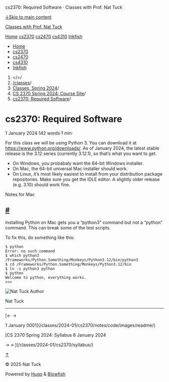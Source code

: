 




cs2370: Required Software · Classes with Prof. Nat Tuck






















[↓Skip to main content](#main-content)

[Classes with Prof. Nat Tuck](/)

[Home](/)
[cs2370](/classes/2025-01/cs2370/)
[cs2470](/classes/2025-01/cs2470/)
[cs4310](/classes/2025-01/cs4310/)
[Inkfish](https://inkfish.homework.quest/)









* [Home](/)
* [cs2370](/classes/2025-01/cs2370/)
* [cs2470](/classes/2025-01/cs2470/)
* [cs4310](/classes/2025-01/cs4310/)
* [Inkfish](https://inkfish.homework.quest/)





1. </>/
2. [/classes](/classes/)/
3. [Classes, Spring 2024](/classes/2024-01/)/
4. [CS 2370 Spring 2024: Course Site](/classes/2024-01/cs2370/)/
5. [cs2370: Required Software](/classes/2024-01/cs2370/required-software/)/

cs2370: Required Software
=========================

1 January 2024·142 words·1 min·





For this class we will be using Python 3. You can download it at
<https://www.python.org/downloads/>.
As of January 2024, the latest stable release is the 3.12 series
(currently 3.12.1), so that’s what you want to get.

* On Windows, you probabaly want the 64-bit Windows installer.
* On Mac, the 64-bit universal Mac installer should work.
* On Linux, it’s most likely easiest to install from your
  distribution package repositories. Make sure you get the IDLE
  editor. A slightly older release (e.g. 3.10) should work fine.

Notes for Mac

[#](#notes-for-mac)
----------------------------------

Installing Python on Mac gets you a “python3” command but not a
“python” command. This can break some of the test scripts.

To fix this, do something like this:

```
$ python
Error: no such command
$ which python3
/Frameworks/Python.Something/Monkeys/Python3.12/bin/python3
$ cd /Frameworks/Python.Something/Monkeys/Python3.12/bin
$ ln -s python3 python
$ python
Welcome to python, everything works.
>>>

```

![Nat Tuck](/img/author_hu_995db18b97553af7.jpg)
Author

Nat Tuck











---


[←
→

1 January 0001](/classes/2024-01/cs2370/notes/code/images/readme/)

[CS 2370 Spring 2024: Syllabus
8 January 2024


→
←](/classes/2024-01/cs2370/syllabus/)





[↑](#the-top "Scroll to top")

©
2025
Nat Tuck

Powered by [Hugo](https://gohugo.io/) & [Blowfish](https://blowfish.page/)













